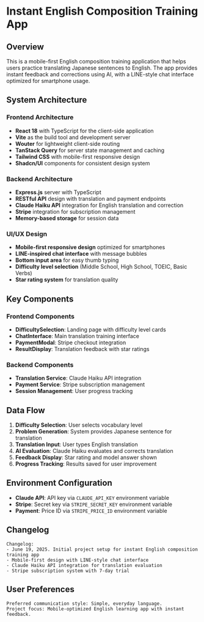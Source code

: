 # Instant English Composition Training App

## Overview

This is a mobile-first English composition training application that helps users practice translating Japanese sentences to English. The app provides instant feedback and corrections using AI, with a LINE-style chat interface optimized for smartphone usage.

## System Architecture

### Frontend Architecture
- **React 18** with TypeScript for the client-side application
- **Vite** as the build tool and development server
- **Wouter** for lightweight client-side routing
- **TanStack Query** for server state management and caching
- **Tailwind CSS** with mobile-first responsive design
- **Shadcn/UI** components for consistent design system

### Backend Architecture
- **Express.js** server with TypeScript
- **RESTful API** design with translation and payment endpoints
- **Claude Haiku API** integration for English translation and correction
- **Stripe** integration for subscription management
- **Memory-based storage** for session data

### UI/UX Design
- **Mobile-first responsive design** optimized for smartphones
- **LINE-inspired chat interface** with message bubbles
- **Bottom input area** for easy thumb typing
- **Difficulty level selection** (Middle School, High School, TOEIC, Basic Verbs)
- **Star rating system** for translation quality

## Key Components

### Frontend Components
- **DifficultySelection**: Landing page with difficulty level cards
- **ChatInterface**: Main translation training interface
- **PaymentModal**: Stripe checkout integration
- **ResultDisplay**: Translation feedback with star ratings

### Backend Components
- **Translation Service**: Claude Haiku API integration
- **Payment Service**: Stripe subscription management
- **Session Management**: User progress tracking

## Data Flow

1. **Difficulty Selection**: User selects vocabulary level
2. **Problem Generation**: System provides Japanese sentence for translation
3. **Translation Input**: User types English translation
4. **AI Evaluation**: Claude Haiku evaluates and corrects translation
5. **Feedback Display**: Star rating and model answer shown
6. **Progress Tracking**: Results saved for user improvement

## Environment Configuration
- **Claude API**: API key via `CLAUDE_API_KEY` environment variable
- **Stripe**: Secret key via `STRIPE_SECRET_KEY` environment variable
- **Payment**: Price ID via `STRIPE_PRICE_ID` environment variable

## Changelog

```
Changelog:
- June 19, 2025. Initial project setup for instant English composition training app
- Mobile-first design with LINE-style chat interface
- Claude Haiku API integration for translation evaluation
- Stripe subscription system with 7-day trial
```

## User Preferences

```
Preferred communication style: Simple, everyday language.
Project focus: Mobile-optimized English learning app with instant feedback.
```